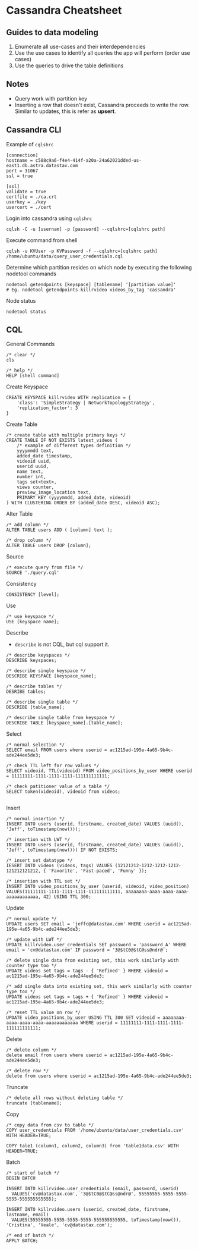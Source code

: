 # Cassandra Cheatsheet

## Guides to data modeling

1. Enumerate all use-cases and their interdependencies
2. Use the use cases to identify all queries the app will perform (order use cases)
3. Use the queries to drive the table definitions

## Notes

- Query work with partition key
- Inserting a row that doesn't exist, Cassandra proceeds to write the row. Similar to updates, this is refer as **upsert**.

## Cassandra CLI

Example of `cqlshrc`

```
[connection]
hostname = c588c9a6-f4e4-414f-a20a-24a62021dded-us-east1.db.astra.datastax.com
port = 31067
ssl = true

[ssl]
validate = true
certfile = ./ca.crt
userkey = ./key
usercert = ./cert
```

Login into cassandra using `cqlshrc`

```
cqlsh -C -u [usernam] -p [password] --cqlshrc=[cqlshrc path]
```

Execute command from shell

```
cqlsh -u KVUser -p KVPassword -f --cqlshrc=[cqlshrc path] /home/ubuntu/data/query_user_credentials.cql
```

Determine which partition resides on which node by executing the following nodetool commands

```
nodetool getendpoints [keyspace] [tablename] '[partition value]'
# Eg. nodetool getendpoints killrvideo videos_by_tag 'cassandra'
```

Node status

```
nodetool status
```

## CQL

General Commands

```
/* clear */
cls

/* help */
HELP [shell command]
```

Create Keyspace

```
CREATE KEYSPACE killrvideo WITH replication = {
    'class': 'SimpleStrategy | NetworkTopologyStrategy',
    'replication_factor': 3
}
```

Create Table

```
/* create table with multiple primary keys */
CREATE TABLE IF NOT EXISTS latest_videos (
    /* example of different types definition */
    yyyymmdd text,
    added_date timestamp,
    videoid uuid,
    userid uuid,
    name text,
    number int,
    tags set<text>,
    views counter,
    preview_image_location text,
    PRIMARY KEY (yyyymmdd, added_date, videoid)
) WITH CLUSTERING ORDER BY (added_date DESC, videoid ASC);
```

Alter Table

```
/* add column */
ALTER TABLE users ADD ( [column] text );

/* drop column */
ALTER TABLE users DROP [column];
```

Source

```
/* execute query from file */
SOURCE './query.cql'
```

Consistency

```
CONSISTENCY [level];
```

Use

```
/* use keyspace */
USE [keyspace name];
```

Describe

- `describe` is not CQL, but cql support it.

```
/* describe keyspaces */
DESCRIBE keyspaces;

/* describe single keyspace */
DESCRIBE KEYSPACE [keyspace_name];

```

```
/* describe tables */
DESRIBE tables;

/* describe single table */
DESCRIBE [table_name];

/* describe single table from keyspace */
DESCRIBE TABLE [keyspace_name].[table_name];
```

Select

```
/* normal selection */
SELECT email FROM users where userid = ac1215ad-195e-4a65-9b4c-ade244ee5de3;

/* check TTL left for row values */
SELECT videoid, TTL(videoid) FROM video_positions_by_user WHERE userid = 11111111-1111-1111-1111-111111111111;

/* check patitioner value of a table */
SELECT token(videoid), videoid from videos;


```

Insert

```
/* normal insertion */
INSERT INTO users (userid, firstname, created_date) VALUES (uuid(), 'Jeff', toTimestamp(now()));

/* insertion with LWT */
INSERT INTO users (userid, firstname, created_date) VALUES (uuid(), 'Jeff', toTimestamp(now())) IF NOT EXISTS;

/* insert set datatype */
IESERT INTO videos (videos, tags) VALUES (12121212-1212-1212-1212-121212121212, { 'Favorite', 'Fast-paced', 'Funny' });

/* insertion with TTL set */
INSERT INTO video_positions_by_user (userid, videoid, video_position) VALUES(11111111-1111-1111-1111-111111111111, aaaaaaaa-aaaa-aaaa-aaaa-aaaaaaaaaaaa, 42) USING TTL 300;

```

Update

```
/* normal update */
UPDATE users SET email = 'jeffc@datastax.com' WHERE userid = ac1215ad-195e-4a65-9b4c-ade244ee5de3;

/* update with LWT */
UPDATE killrvideo.user_credentials SET password = 'password_A' WHERE email = 'cv@datastax.com' IF password = '3@$tC0@$tC@ss@ndr@';

/* delete single data from existing set, this work similarly with counter type too */
UPDATE videos set tags = tags - { 'Refined' } WHERE videoid = ac1215ad-195e-4a65-9b4c-ade244ee5de3;

/* add single data into existing set, this work similarly with counter type too */
UPDATE videos set tags = tags + { 'Refined' } WHERE videoid = ac1215ad-195e-4a65-9b4c-ade244ee5de3;

/* reset TTL value on row */
UPDATE video_positions_by_user USING TTL 300 SET videoid = aaaaaaaa-aaaa-aaaa-aaaa-aaaaaaaaaaaa WHERE userid = 11111111-1111-1111-1111-111111111111;
```

Delete

```
/* delete column */
delete email from users where userid = ac1215ad-195e-4a65-9b4c-ade244ee5de3;

/* delete row */
delete from users where userid = ac1215ad-195e-4a65-9b4c-ade244ee5de3;
```

Truncate

```
/* delete all rows without deleting table */
truncate [tablename];
```

Copy

```
/* copy data from csv to table */
COPY user_credentials FROM '/home/ubuntu/data/user_credentials.csv' WITH HEADER=TRUE;

COPY tale1 (column1, column2, column3) from 'table1data.csv' WITH HEADER=TRUE;
```

Batch

```
/* start of batch */
BEGIN BATCH

INSERT INTO killrvideo.user_credentials (email, password, userid)
  VALUES('cv@datastax.com', '3@$tC0@$tC@ss@ndr@', 55555555-5555-5555-5555-555555555555);

INSERT INTO killrvideo.users (userid, created_date, firstname, lastname, email)
  VALUES(55555555-5555-5555-5555-555555555555, toTimestamp(now()), 'Cristina', 'Veale', 'cv@datastax.com');

/* end of batch */
APPLY BATCH;
```
